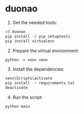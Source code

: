 # duonao
  1. Get the needed tools:
```bash
cd duonao
pip install -U pip setuptools
pip install virtualenv
```
  2. Prepare the virtual environment:
```bash
python -m venv venv
```
  3. Install the dependencies:
```bash
venv\Scripts\activate
pip install -r requirements.txt
deactivate
```
  4. Run the script:
``` bash
python main
```